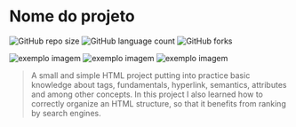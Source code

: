 # Nome do projeto

![GitHub repo size](https://img.shields.io/github/repo-size/VicktorMS/hmtl-basics?style=for-the-badge)
![GitHub language count](https://img.shields.io/github/languages/count/VicktorMS/hmtl-basics?style=for-the-badge)
![GitHub forks](https://img.shields.io/github/forks/VicktorMS/hmtl-basics?style=for-the-badge)



<img src="index.JPG" alt="exemplo imagem">
<img src="Capturar.JPG" alt="exemplo imagem">
<img src="images.JPG" alt="exemplo imagem">

> A small and simple HTML project putting into practice basic knowledge about tags, fundamentals, hyperlink, semantics, attributes and among other concepts. In this project I also learned how to correctly organize an HTML structure, so that it benefits from ranking by search engines.
